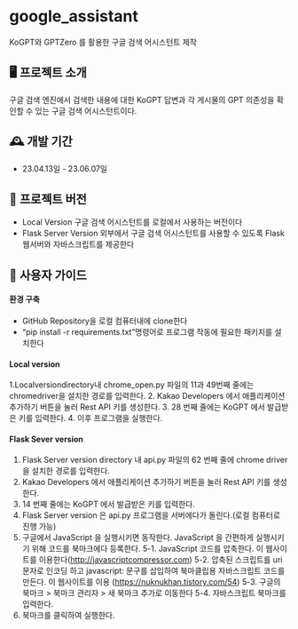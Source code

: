 # google_assistant
KoGPT와 GPTZero 를 활용한 구글 검색 어시스턴트 제작

## 🖥️ 프로젝트 소개
구글 검색 엔진에서 검색한 내용에 대한 KoGPT 답변과 각 게시물의 GPT 의존성을 확인할 수 있는 구글 검색 어시스턴트이다.
<br>

## 🕰️ 개발 기간
* 23.04.13일 - 23.06.07일

## 🧩 프로젝트 버전
- Local Version
구글 검색 어시스턴트를 로컬에서 사용하는 버전이다
- Flask Server Version
외부에서 구글 검색 어시스턴트를 사용할 수 있도록 Flask 웹서버와 자바스크립트를 제공한다

## 📌 사용자 가이드
#### 환경 구축
- GitHub Repository을 로컬 컴퓨터내에 clone한다
- “pip install -r requirements.txt”명령어로 프로그램 작동에 필요한 패키지를 설치한다

#### Local version 
1.Localversiondirectory내 chrome_open.py 파일의 11과 49번째 줄에는 chromedriver을 설치한 경로를 입력한다.
2. Kakao Developers 에서 애플리케이션 추가하기 버튼을 눌러 Rest API 키를 생성한다. 
3. 28 번째 줄에는 KoGPT 에서 발급받은 키를 입력한다.
4. 이후 프로그램을 실행한다.

#### Flask Sever version
1. Flask Server version directory 내 api.py 파일의 62 번째 줄에 chrome driver 을 설치한 경로를 입력한다.
2. Kakao Developers 에서 애플리케이션 추가하기 버튼을 눌러 Rest API 키를 생성한다. 
3. 14 번째 줄에는 KoGPT 에서 발급받은 키를 입력한다.
4. Flask Server version 은 api.py 프로그램을 서버에다가 돌린다.(로컬 컴퓨터로 진행 가능)
5. 구글에서 JavaScript 을 실행시키면 동작한다. JavaScript 을 간편하게 실행시키기 위해 코드를 북마크에다 등록한다.
5-1. JavaScript 코드를 압축한다. 이 웹사이트를 이용한다(http://javascriptcompressor.com)
5-2. 압축된 스크립트를 uri 문자로 인코딩 하고 javascript: 문구를 삽입하여 북마클립용 자바스크립트 코드를 만든다. 이 웹사이트를 이용 (https://nuknukhan.tistory.com/54)
5-3. 구글의 북마크 > 북마크 관리자 > 새 북마크 추가로 이동한다
5-4. 자바스크립트 북마크를 입력한다.
6. 북마크를 클릭하여 실행한다.
